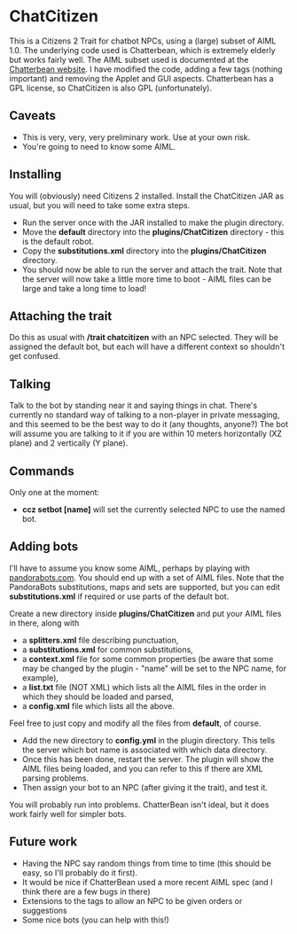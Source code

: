 # ChatCitizen
This is a Citizens 2 Trait for chatbot NPCs, using a (large) subset of AIML 1.0. The underlying code used is Chatterbean, which is extremely elderly but works fairly well. The AIML subset used is documented at the [Chatterbean website](http://www.geocities.ws/phelio/chatterbean/). I have modified the code, adding a few tags (nothing important) and removing the Applet and GUI aspects. Chatterbean has a GPL license, so ChatCitizen is also GPL (unfortunately).

## Caveats
* This is very, very, very preliminary work. Use at your own risk.
* You're going to need to know some AIML.


## Installing
You will (obviously) need Citizens 2 installed. Install the ChatCitizen JAR as usual, but you will need to take some extra steps. 
* Run the server once with the JAR installed to make the plugin directory.
* Move the **default** directory into the **plugins/ChatCitizen** directory - this is the default robot.
* Copy the **substitutions.xml** directory into the **plugins/ChatCitizen** directory.
* You should now be able to run the server and attach the trait. Note that the server will now take a little more time to boot - AIML files can be large and take a long time to load!

## Attaching the trait
Do this as usual with **/trait chatcitizen** with an NPC selected. They will be assigned the default bot, but each will have a different context so shouldn't get confused.

## Talking
Talk to the bot by standing near it and saying things in chat. There's currently no standard way of talking to a non-player in private messaging, and this seemed to be the best way to do it (any thoughts, anyone?) The bot will assume you are talking to it if you are within 10 meters horizontally (XZ plane) and 2 vertically (Y plane).

## Commands
Only one at the moment:
*	**ccz setbot [name]** will set the currently selected NPC to use the named bot.

## Adding bots
I'll have to assume you know some AIML, perhaps by playing with [pandorabots.com](http://pandorabots.com). You should end up with a set of AIML files. Note that the PandoraBots substitutions, maps and sets are supported, but you can edit **substitutions.xml** if required or use parts of the default bot.

Create a new directory inside **plugins/ChatCitizen** and put your AIML files in there, along with
* a **splitters.xml** file describing punctuation,
* a **substitutions.xml** for common substitutions,
* a **context.xml** file for some common properties (be aware that some may be changed by the plugin - "name" will be set to the NPC name, for example),
* a **list.txt** file (NOT XML) which lists all the AIML files in the order in which they should be loaded and parsed,
* a **config.xml** file which lists all the above.

Feel free to just copy and modify all the files from **default**, of course. 
* Add the new directory to **config.yml** in the plugin directory. This tells the server which bot name is associated with which data directory.
* Once this has been done, restart the server. The plugin will show the AIML files being loaded, and you can refer to this if there are XML parsing problems.
* Then assign your bot to an NPC (after giving it the trait), and test it.

You will probably run into problems. ChatterBean isn't ideal, but it does work fairly well for simpler bots.

## Future work
* Having the NPC say random things from time to time (this should be easy, so I'll probably do it first).
* It would be nice if ChatterBean used a more recent AIML spec (and I think there are a few bugs in there)
* Extensions to the tags to allow an NPC to be given orders or suggestions
* Some nice bots (you can help with this!)

